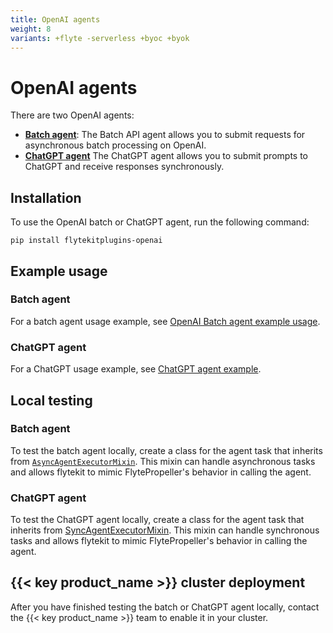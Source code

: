 ```yaml
---
title: OpenAI agents
weight: 8
variants: +flyte -serverless +byoc +byok
---
```


# OpenAI agents

There are two OpenAI agents:
* [**Batch agent**](./batch-agent-example): The Batch API agent allows you to submit requests for asynchronous batch processing on OpenAI.
* [**ChatGPT agent**](./chatgpt-agent-example) The ChatGPT agent allows you to submit prompts to ChatGPT and receive responses synchronously.

## Installation

To use the OpenAI batch or ChatGPT agent, run the following command:

```
pip install flytekitplugins-openai
```

## Example usage

### Batch agent

For a batch agent usage example, see [OpenAI Batch agent example usage](./batch-agent-example).

### ChatGPT agent

For a ChatGPT usage example, see [ChatGPT agent example](./chatgpt-agent-example).

## Local testing

### Batch agent

To test the batch agent locally, create a class for the agent task that inherits from [`AsyncAgentExecutorMixin`](https://github.com/flyteorg/flytekit/blob/03d23011fcf955838669bd5058c8ced17c6de3ee/flytekit/extend/backend/base_agent.py#L278-382). This mixin can handle asynchronous tasks and allows flytekit to mimic FlytePropeller's behavior in calling the agent.

### ChatGPT agent

To test the ChatGPT agent locally, create a class for the agent task that inherits from [SyncAgentExecutorMixin](https://github.com/flyteorg/flytekit/blob/03d23011fcf955838669bd5058c8ced17c6de3ee/flytekit/extend/backend/base_agent.py#L232-275). This mixin can handle synchronous tasks and allows flytekit to mimic FlytePropeller's behavior in calling the agent.

## {{< key product_name >}} cluster deployment

After you have finished testing the batch or ChatGPT agent locally, contact the {{< key product_name >}} team to enable it in your cluster.
